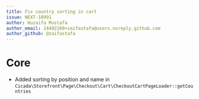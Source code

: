 ```yaml
---
title: Fix country sorting in cart
issue: NEXT-10991
author: Huzaifa Mustafa
author_email: 24492269+zaifastafa@users.noreply.github.com 
author_github: @zaifastafa
---
```

# Core
* Added sorting by position and name in `Cicada\Storefront\Page\Checkout\Cart\CheckoutCartPageLoader::getCountries`
